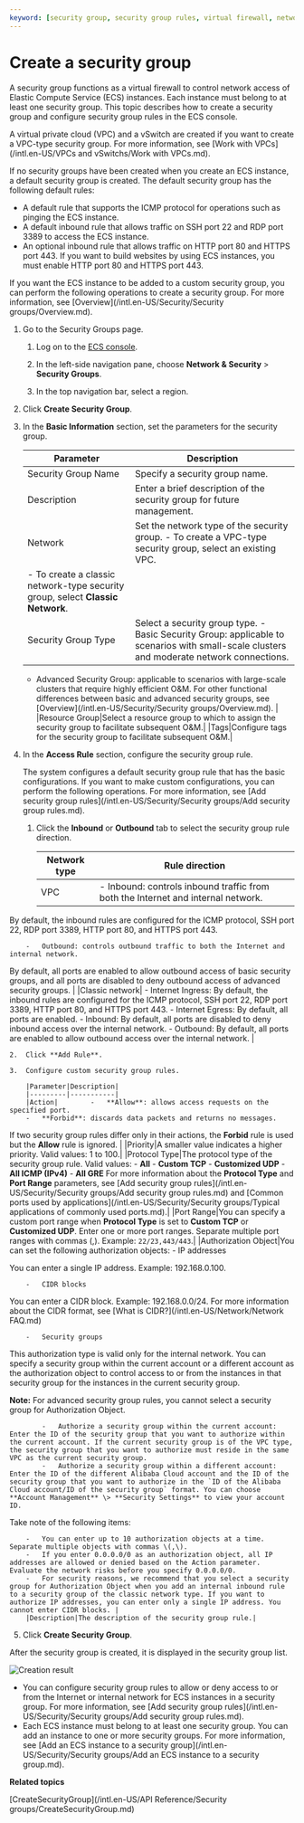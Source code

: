 ```yaml
---
keyword: [security group, security group rules, virtual firewall, network access control, trituple, quintuple]
---
```


# Create a security group

A security group functions as a virtual firewall to control network access of Elastic Compute Service \(ECS\) instances. Each instance must belong to at least one security group. This topic describes how to create a security group and configure security group rules in the ECS console.

A virtual private cloud \(VPC\) and a vSwitch are created if you want to create a VPC-type security group. For more information, see [Work with VPCs](/intl.en-US/VPCs and vSwitchs/Work with VPCs.md).

If no security groups have been created when you create an ECS instance, a default security group is created. The default security group has the following default rules:

-   A default rule that supports the ICMP protocol for operations such as pinging the ECS instance.
-   A default inbound rule that allows traffic on SSH port 22 and RDP port 3389 to access the ECS instance.
-   An optional inbound rule that allows traffic on HTTP port 80 and HTTPS port 443. If you want to build websites by using ECS instances, you must enable HTTP port 80 and HTTPS port 443.

If you want the ECS instance to be added to a custom security group, you can perform the following operations to create a security group. For more information, see [Overview](/intl.en-US/Security/Security groups/Overview.md).

1.  Go to the Security Groups page.

    1.  Log on to the [ECS console](https://ecs.console.aliyun.com).

    2.  In the left-side navigation pane, choose **Network & Security** \> **Security Groups**.

    3.  In the top navigation bar, select a region.

2.  Click **Create Security Group**.

3.  In the **Basic Information** section, set the parameters for the security group.

    |Parameter|Description|
    |---------|-----------|
    |Security Group Name|Specify a security group name.|
    |Description|Enter a brief description of the security group for future management.|
    |Network|Set the network type of the security group.     -   To create a VPC-type security group, select an existing VPC.
    -   To create a classic network-type security group, select **Classic Network**. |
    |Security Group Type|Select a security group type.     -   Basic Security Group: applicable to scenarios with small-scale clusters and moderate network connections.
    -   Advanced Security Group: applicable to scenarios with large-scale clusters that require highly efficient O&M.
For other functional differences between basic and advanced security groups, see [Overview](/intl.en-US/Security/Security groups/Overview.md). |
    |Resource Group|Select a resource group to which to assign the security group to facilitate subsequent O&M.|
    |Tags|Configure tags for the security group to facilitate subsequent O&M.|

4.  In the **Access Rule** section, configure the security group rule.

    The system configures a default security group rule that has the basic configurations. If you want to make custom configurations, you can perform the following operations. For more information, see [Add security group rules](/intl.en-US/Security/Security groups/Add security group rules.md).

    1.  Click the **Inbound** or **Outbound** tab to select the security group rule direction.

        |Network type|Rule direction|
        |------------|--------------|
        |VPC|        -   Inbound: controls inbound traffic from both the Internet and internal network.

By default, the inbound rules are configured for the ICMP protocol, SSH port 22, RDP port 3389, HTTP port 80, and HTTPS port 443.

        -   Outbound: controls outbound traffic to both the Internet and internal network.

By default, all ports are enabled to allow outbound access of basic security groups, and all ports are disabled to deny outbound access of advanced security groups. |
        |Classic network|        -   Internet Ingress: By default, the inbound rules are configured for the ICMP protocol, SSH port 22, RDP port 3389, HTTP port 80, and HTTPS port 443.
        -   Internet Egress: By default, all ports are enabled.
        -   Inbound: By default, all ports are disabled to deny inbound access over the internal network.
        -   Outbound: By default, all ports are enabled to allow outbound access over the internal network. |

    2.  Click **Add Rule**.

    3.  Configure custom security group rules.

        |Parameter|Description|
        |---------|-----------|
        |Action|        -   **Allow**: allows access requests on the specified port.
        -   **Forbid**: discards data packets and returns no messages.
If two security group rules differ only in their actions, the **Forbid** rule is used but the **Allow** rule is ignored. |
        |Priority|A smaller value indicates a higher priority. Valid values: 1 to 100.|
        |Protocol Type|The protocol type of the security group rule. Valid values:         -   **All**
        -   **Custom TCP**
        -   **Customized UDP**
        -   **All ICMP \(IPv4\)**
        -   **All GRE**
For more information about the **Protocol Type** and **Port Range** parameters, see [Add security group rules](/intl.en-US/Security/Security groups/Add security group rules.md) and [Common ports used by applications](/intl.en-US/Security/Security groups/Typical applications of commonly used ports.md).|
        |Port Range|You can specify a custom port range when **Protocol Type** is set to **Custom TCP** or **Customized UDP**. Enter one or more port ranges. Separate multiple port ranges with commas \(,\). Example: `22/23,443/443`.|
        |Authorization Object|You can set the following authorization objects:         -   IP addresses

You can enter a single IP address. Example: 192.168.0.100.

        -   CIDR blocks

You can enter a CIDR block. Example: 192.168.0.0/24. For more information about the CIDR format, see [What is CIDR?](/intl.en-US/Network/Network FAQ.md)

        -   Security groups

This authorization type is valid only for the internal network. You can specify a security group within the current account or a different account as the authorization object to control access to or from the instances in that security group for the instances in the current security group.

**Note:** For advanced security group rules, you cannot select a security group for Authorization Object.

            -   Authorize a security group within the current account: Enter the ID of the security group that you want to authorize within the current account. If the current security group is of the VPC type, the security group that you want to authorize must reside in the same VPC as the current security group.
            -   Authorize a security group within a different account: Enter the ID of the different Alibaba Cloud account and the ID of the security group that you want to authorize in the `ID of the Alibaba Cloud account/ID of the security group` format. You can choose **Account Management** \> **Security Settings** to view your account ID.
Take note of the following items:

        -   You can enter up to 10 authorization objects at a time. Separate multiple objects with commas \(,\).
        -   If you enter 0.0.0.0/0 as an authorization object, all IP addresses are allowed or denied based on the Action parameter. Evaluate the network risks before you specify 0.0.0.0/0.
        -   For security reasons, we recommend that you select a security group for Authorization Object when you add an internal inbound rule to a security group of the classic network type. If you want to authorize IP addresses, you can enter only a single IP address. You cannot enter CIDR blocks. |
        |Description|The description of the security group rule.|

5.  Click **Create Security Group**.


After the security group is created, it is displayed in the security group list.

![Creation result](https://static-aliyun-doc.oss-accelerate.aliyuncs.com/assets/img/en-US/3541472061/p96162.png)

-   You can configure security group rules to allow or deny access to or from the Internet or internal network for ECS instances in a security group. For more information, see [Add security group rules](/intl.en-US/Security/Security groups/Add security group rules.md).
-   Each ECS instance must belong to at least one security group. You can add an instance to one or more security groups. For more information, see [Add an ECS instance to a security group](/intl.en-US/Security/Security groups/Add an ECS instance to a security group.md).

**Related topics**  


[CreateSecurityGroup](/intl.en-US/API Reference/Security groups/CreateSecurityGroup.md)

